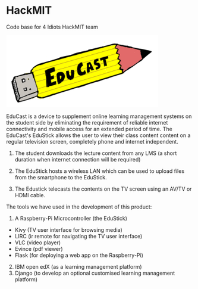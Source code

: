 # HackMIT
Code base for 4 Idiots HackMIT team

![EduCast Logo](/EduBox/flaskApp/static/EduCastLogo.png)

EduCast is a device to supplement online learning management systems on the student side by eliminating the requirement of reliable internet connectivity and mobile access for an extended period of time. The EduCast's EduStick allows the user to view their class content content on a regular television screen, completely phone and internet independent.

1. The student downloads the lecture content from any LMS (a short duration when internet connection will be required)

2. The EduStick hosts a wireless LAN which can be used to upload files from the smartphone to the EduStick.

3. The Edustick telecasts the contents on the TV screen using an AV/TV or HDMI cable.

The tools we have used in the development of this product:

1. A Raspberry-Pi Microcontroller (the EduStick)
  * Kivy (TV user interface for browsing media)
  * LIRC (ir remote for navigating the TV user interface)
  * VLC (video player)
  * Evince (pdf viewer)
  * Flask (for deploying a web app on the Raspberry-Pi)
2. IBM open edX (as a learning management platform)
3. Django (to develop an optional customised learning management platform)
